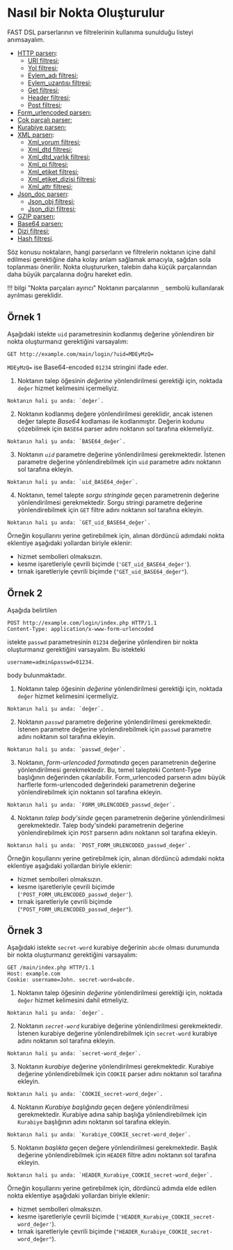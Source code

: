 [link-http]:                    parsers/http.md
[link-uri]:                     parsers/http.md#uri-filter
[link-path]:                    parsers/http.md#path-filter
[link-actionname]:              parsers/http.md#actionname-filter
[link-actionext]:               parsers/http.md#actionext-filter
[link-get]:                     parsers/http.md#get-filter
[link-header]:                  parsers/http.md#header-filter
[link-post]:                    parsers/http.md#post-filter
[link-formurlencoded]:          parsers/form-urlencoded.md
[link-multipart]:               parsers/multipart.md
[link-cookie]:                  parsers/cookie.md
[link-xml]:                     parsers/xml.md
[link-xmlcomment]:              parsers/xml.md#xmlcomment-filter
[link-xmldtd]:                  parsers/xml.md#xmldtd-filter
[link-xmldtdentity]:            parsers/xml.md#xmldtdentity-filter
[link-xmlpi]:                   parsers/xml.md#xmlpi-filter
[link-xmltag]:                  parsers/xml.md#xmltag-filter
[link-xmltagarray]:             parsers/xml.md#xmltagarray-filter
[link-xmlattr]:                 parsers/xml.md#xmlattr-filter
[link-jsondoc]:                 parsers/json.md
[link-jsonobj]:                 parsers/json.md#jsonobj-filter
[link-jsonarray]:               parsers/json.md#jsonarray-filter
[link-array]:                   parsers/array.md
[link-hash]:                    parsers/hash.md
[link-gzip]:                    parsers/gzip.md
[link-base64]:                  parsers/base64.md

# Nasıl bir Nokta Oluşturulur
FAST DSL parserlarının ve filtrelerinin kullanıma sunulduğu listeyi anımsayalım.
* [HTTP parserı][link-http]:
    * [URI filtresi][link-uri];
    * [Yol filtresi][link-path];
    * [Eylem_adı filtresi][link-actionname];
    * [Eylem_uzantısı filtresi][link-actionext];
    * [Get filtresi][link-get];
    * [Header filtresi][link-header];
    * [Post filtresi][link-post];
* [Form_urlencoded parserı][link-formurlencoded];
* [Çok parçalı parser][link-multipart];
* [Kurabiye parserı][link-cookie];
* [XML parserı][link-xml]:
    * [Xml_yorum filtresi][link-xmlcomment];
    * [Xml_dtd filtresi][link-xmldtd];
    * [Xml_dtd_varlık filtresi][link-xmldtdentity];
    * [Xml_pi filtresi][link-xmlpi];
    * [Xml_etiket filtresi][link-xmltag];
    * [Xml_etiket_dizisi filtresi][link-xmltagarray];
    * [Xml_attr filtresi][link-xmlattr];
* [Json_doc parserı][link-jsondoc]:
    * [Json_obj filtresi][link-jsonobj];
    * [Json_dizi filtresi][link-jsonarray];
* [GZIP parserı][link-gzip];
* [Base64 parserı][link-base64];
* [Dizi filtresi][link-array];
* [Hash filtresi][link-hash].

Söz konusu noktaların, hangi parserların ve filtrelerin noktanın içine dahil edilmesi gerektiğine daha kolay anlam sağlamak amacıyla, sağdan sola toplanması önerilir. Nokta oluştururken, talebin daha küçük parçalarından daha büyük parçalarına doğru hareket edin.

!!! bilgi "Nokta parçaları ayırıcı"
    Noktanın parçalarının `_` sembolü kullanılarak ayrılması gereklidir.

## Örnek 1 

Aşağıdaki istekte `uid` parametresinin kodlanmış değerine yönlendiren bir nokta oluşturmanız gerektiğini varsayalım:

```
GET http://example.com/main/login/?uid=MDEyMzQ=
```

`MDEyMzQ=` ise Base64-encoded `01234` stringini ifade eder.

1.   Noktanın talep öğesinin *değerine* yönlendirilmesi gerektiği için, noktada `değer` hizmet kelimesini içermeliyiz.

    Noktanın hali şu anda: `değer`.

2.   Noktanın kodlanmış değere yönlendirilmesi gereklidir, ancak istenen değer talepte *Base64* kodlaması ile kodlanmıştır. Değerin kodunu çözebilmek için `BASE64` parser adını noktanın sol tarafına eklemeliyiz.

    Noktanın hali şu anda: `BASE64_değer`.

3.   Noktanın *`uid`* parametre değerine yönlendirilmesi gerekmektedir. İstenen parametre değerine yönlendirebilmek için `uid` parametre adını noktanın sol tarafına ekleyin.

    Noktanın hali şu anda: `uid_BASE64_değer`.

4.   Noktanın, temel talepte *sorgu stringinde* geçen parametrenin değerine yönlendirilmesi gerekmektedir. Sorgu stringi parametre değerine yönlendirebilmek için `GET` filtre adını noktanın sol tarafına ekleyin.

    Noktanın hali şu anda: `GET_uid_BASE64_değer`.



Örneğin koşullarını yerine getirebilmek için, alınan dördüncü adımdaki nokta eklentiye aşağıdaki yollardan biriyle eklenir:
* hizmet sembolleri olmaksızın.
* kesme işaretleriyle çevrili biçimde (`'GET_uid_BASE64_değer'`).
* tırnak işaretleriyle çevrili biçimde (`"GET_uid_BASE64_değer"`).



## Örnek 2

Aşağıda belirtilen 

```
POST http://example.com/login/index.php HTTP/1.1
Content-Type: application/x-www-form-urlencoded
```

istekte `passwd` parametresinin `01234` değerine yönlendiren bir nokta oluşturmanız gerektiğini varsayalım. Bu istekteki 
```
username=admin&passwd=01234.
```
body bulunmaktadır.

1.   Noktanın talep öğesinin *değerine* yönlendirilmesi gerektiği için, noktada `değer` hizmet kelimesini içermeliyiz.

    Noktanın hali şu anda: `değer`.

2.   Noktanın *`passwd`* parametre değerine yönlendirilmesi gerekmektedir. İstenen parametre değerine yönlendirebilmek için `passwd` parametre adını noktanın sol tarafına ekleyin.

    Noktanın hali şu anda: `passwd_değer`.

3.   Noktanın, *form-urlencoded formatında* geçen parametrenin değerine yönlendirilmesi gerekmektedir. Bu, temel talepteki Content-Type başlığının değerinden çıkarılabilir. Form_urlencoded parserın adını büyük harflerle form-urlencoded değerindeki parametrenin değerine yönlendirebilmek için noktanın sol tarafına ekleyin.

    Noktanın hali şu anda: `FORM_URLENCODED_passwd_değer`.

4.   Noktanın *talep body'sinde* geçen parametrenin değerine yönlendirilmesi gerekmektedir. Talep body'sindeki parametrenin değerine yönlendirebilmek için `POST` parserın adını noktanın sol tarafına ekleyin.

    Noktanın hali şu anda: `POST_FORM_URLENCODED_passwd_değer`.



Örneğin koşullarını yerine getirebilmek için, alınan dördüncü adımdaki nokta eklentiye aşağıdaki yollardan biriyle eklenir:
* hizmet sembolleri olmaksızın.
* kesme işaretleriyle çevrili biçimde (`'POST_FORM_URLENCODED_passwd_değer'`).
* tırnak işaretleriyle çevrili biçimde (`"POST_FORM_URLENCODED_passwd_değer"`).



## Örnek 3

Aşağıdaki istekte `secret-word` kurabiye değerinin `abcde` olması durumunda bir nokta oluşturmanız gerektiğini varsayalım:

```
GET /main/index.php HTTP/1.1
Host: example.com
Cookie: username=John. secret-word=abcde.
```

1.   Noktanın talep öğesinin *değerine* yönlendirilmesi gerektiği için, noktada `değer` hizmet kelimesini dahil etmeliyiz.

    Noktanın hali şu anda: `değer`.

2.   Noktanın *`secret-word`* kurabiye değerine yönlendirilmesi gerekmektedir. İstenen kurabiye değerine yönlendirebilmek için `secret-word` kurabiye adını noktanın sol tarafına ekleyin.

    Noktanın hali şu anda: `secret-word_değer`.

3.   Noktanın *kurabiye* değerine yönlendirilmesi gerekmektedir. Kurabiye değerine yönlendirebilmek için `COOKIE` parser adını noktanın sol tarafına ekleyin.

    Noktanın hali şu anda: `COOKIE_secret-word_değer`.

4.   Noktanın *Kurabiye başlığında* geçen değere yönlendirilmesi gerekmektedir. Kurabiye adına sahip başlığa yönlendirebilmek için `Kurabiye` başlığının adını noktanın sol tarafına ekleyin.

    Noktanın hali şu anda: `Kurabiye_COOKIE_secret-word_değer`.

5.   Noktanın *başlıkta* geçen değere yönlendirilmesi gerekmektedir. Başlık değerine yönlendirebilmek için `HEADER` filtre adını noktanın sol tarafına ekleyin.

    Noktanın hali şu anda: `HEADER_Kurabiye_COOKIE_secret-word_değer`.



Örneğin koşullarını yerine getirebilmek için, dördüncü adımda elde edilen nokta eklentiye aşağıdaki yollardan biriyle eklenir:
* hizmet sembolleri olmaksızın.
* kesme işaretleriyle çevrili biçimde (`'HEADER_Kurabiye_COOKIE_secret-word_değer'`).
* tırnak işaretleriyle çevrili biçimde (`"HEADER_Kurabiye_COOKIE_secret-word_değer"`).
